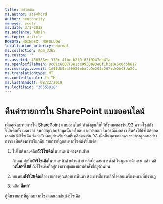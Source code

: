 ```yaml
---
title: ถังรีไซเคิล
ms.author: stevhord
author: bentoncity
manager: scotv
ms.date: 3/1/2018
ms.audience: Admin
ms.topic: article
ROBOTS: NOINDEX, NOFOLLOW
localization_priority: Normal
ms.collection: Adm_O365
ms.custom: ''
ms.assetid: 456586ec-330c-41be-b2f9-65f9947eb41a
ms.openlocfilehash: 8c61c6007c8e1cc8958993e0f1b3e0e6c0dbb617
ms.sourcegitcommit: 1d98db8acb9959aba3b5e308a567ade6b62da56c
ms.translationtype: MT
ms.contentlocale: th-TH
ms.lasthandoff: 08/22/2019
ms.locfileid: "36553018"
---
```

# <a name="restore-items-in-sharepoint-online"></a>คืนค่ารายการใน SharePoint แบบออนไลน์

เมื่อคุณลบรายการใน SharePoint แบบออนไลน์ กำลังถูกเก็บไว้ทั้งหมดของวัน 93 ความไซต์ถังรีไซเคิลทั้งหมดเวลา จนกว่าคุณลบข้อมูลนั้น หรือลบรายการออก ในกรณีดังกล่าว สินค้าไปยังไซต์คอลเลกชันถังรีไซเคิล ซึ่งจะยังคงอยู่สำหรับส่วนที่เหลือของวัน 93 เมื่อสิ้นสุดรอบเวลา รายการถูกลบอย่างถาวร เมื่อต้องการเรียกคืน รายการที่ถูกลบจากไซต์ถังรีไซเคิล:
  
1. ไปไซต์ และคลิก**ถังรีไซเคิล**ในบานหน้าต่างด้านซ้าย 
    
    ถ้าคุณไม่เห็น**ถังรีไซเคิล**ในบานหน้าต่างด้านซ้าย คลิกไอคอนการตั้งค่าในมุมขวาด้านบน แล้ว คลิ ก**เนื้อหาไซต์** ถังรีไซเคิลที่อยู่ทางขวาสุดของแถบคำสั่งที่อยู่ด้านบน
    
2. บนหน้า**ถังรีไซเคิล**เลือกรายการคุณต้องการคืนค่า ด้วยการชี้การคลิกไอคอนเครื่องหมายที่ปรากฏ 
    
3. คลิก'**คืนค่า**'
    
[กู้คืนรายการที่ถูกลบจากไซต์คอลเลกชันถังรีไซเคิล](https://go.microsoft.com/fwlink/?linkid=866439)
  

